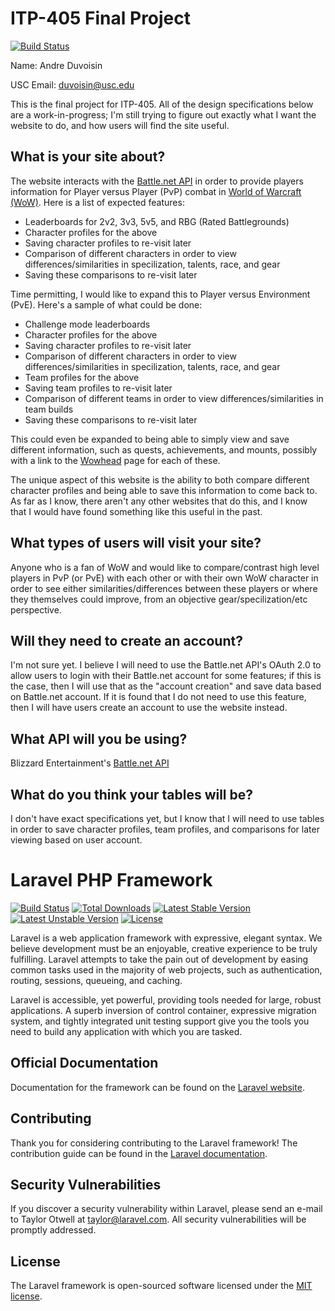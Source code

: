 # ITP-405 Final Project

[![Build Status](https://travis-ci.org/aduvoisin13/ITP405-Final-Project.svg?branch=master)](https://travis-ci.org/aduvoisin13/ITP405-Final-Project)

Name: Andre Duvoisin

USC Email: duvoisin@usc.edu

This is the final project for ITP-405. All of the design specifications below are a work-in-progress; I'm still trying to figure out exactly what I want the website to do, and how users will find the site useful.

## What is your site about?

The website interacts with the [Battle.net API](https://dev.battle.net/) in order to provide players information for Player versus Player (PvP) combat in [World of Warcraft (WoW)](http://us.battle.net/wow/en/). Here is a list of expected features:

* Leaderboards for 2v2, 3v3, 5v5, and RBG (Rated Battlegrounds)
* Character profiles for the above
* Saving character profiles to re-visit later
* Comparison of different characters in order to view differences/similarities in specilization, talents, race, and gear
* Saving these comparisons to re-visit later

Time permitting, I would like to expand this to Player versus Environment (PvE). Here's a sample of what could be done:

* Challenge mode leaderboards
* Character profiles for the above
* Saving character profiles to re-visit later
* Comparison of different characters in order to view differences/similarities in specilization, talents, race, and gear
* Team profiles for the above
* Saving team profiles to re-visit later
* Comparison of different teams in order to view differences/similarities in team builds
* Saving these comparisons to re-visit later

This could even be expanded to being able to simply view and save different information, such as quests, achievements, and mounts, possibly with a link to the [Wowhead](http://www.wowhead.com/) page for each of these.

The unique aspect of this website is the ability to both compare different character profiles and being able to save this information to come back to. As far as I know, there aren't any other websites that do this, and I know that I would have found something like this useful in the past.

## What types of users will visit your site?

Anyone who is a fan of WoW and would like to compare/contrast high level players in PvP (or PvE) with each other or with their own WoW character in order to see either similarities/differences between these players or where they themselves could improve, from an objective gear/specilization/etc perspective.

## Will they need to create an account?

I'm not sure yet. I believe I will need to use the Battle.net API's OAuth 2.0 to allow users to login with their Battle.net account for some features; if this is the case, then I will use that as the "account creation" and save data based on Battle.net account. If it is found that I do not need to use this feature, then I will have users create an account to use the website instead.

## What API will you be using?

Blizzard Entertainment's [Battle.net API](https://dev.battle.net/)

## What do you think your tables will be?

I don't have exact specifications yet, but I know that I will need to use tables in order to save character profiles, team profiles, and comparisons for later viewing based on user account.





# Laravel PHP Framework

[![Build Status](https://travis-ci.org/laravel/framework.svg)](https://travis-ci.org/laravel/framework)
[![Total Downloads](https://poser.pugx.org/laravel/framework/d/total.svg)](https://packagist.org/packages/laravel/framework)
[![Latest Stable Version](https://poser.pugx.org/laravel/framework/v/stable.svg)](https://packagist.org/packages/laravel/framework)
[![Latest Unstable Version](https://poser.pugx.org/laravel/framework/v/unstable.svg)](https://packagist.org/packages/laravel/framework)
[![License](https://poser.pugx.org/laravel/framework/license.svg)](https://packagist.org/packages/laravel/framework)

Laravel is a web application framework with expressive, elegant syntax. We believe development must be an enjoyable, creative experience to be truly fulfilling. Laravel attempts to take the pain out of development by easing common tasks used in the majority of web projects, such as authentication, routing, sessions, queueing, and caching.

Laravel is accessible, yet powerful, providing tools needed for large, robust applications. A superb inversion of control container, expressive migration system, and tightly integrated unit testing support give you the tools you need to build any application with which you are tasked.

## Official Documentation

Documentation for the framework can be found on the [Laravel website](http://laravel.com/docs).

## Contributing

Thank you for considering contributing to the Laravel framework! The contribution guide can be found in the [Laravel documentation](http://laravel.com/docs/contributions).

## Security Vulnerabilities

If you discover a security vulnerability within Laravel, please send an e-mail to Taylor Otwell at taylor@laravel.com. All security vulnerabilities will be promptly addressed.

## License

The Laravel framework is open-sourced software licensed under the [MIT license](http://opensource.org/licenses/MIT).
